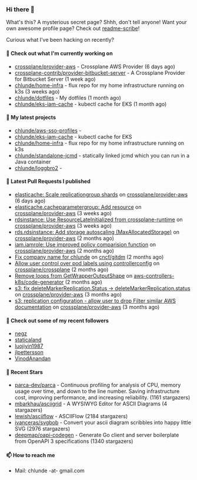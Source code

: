 ### Hi there 👋

What's this? A mysterious secret page? Shhh, don't tell anyone!
Want your own awesome profile page? Check out [readme-scribe](https://github.com/muesli/readme-scribe)!

Curious what I've been hacking on recently?

#### 👷 Check out what I'm currently working on

- [crossplane/provider-aws](https://github.com/crossplane/provider-aws) - Crossplane AWS Provider (6 days ago)
- [crossplane-contrib/provider-bitbucket-server](https://github.com/crossplane-contrib/provider-bitbucket-server) - A Crossplane Provider for Bitbucket Server (1 week ago)
- [chlunde/home-infra](https://github.com/chlunde/home-infra) - flux repo for my home infrastructure running on k3s  (3 weeks ago)
- [chlunde/dotfiles](https://github.com/chlunde/dotfiles) - My dotfiles (1 month ago)
- [chlunde/eks-iam-cache](https://github.com/chlunde/eks-iam-cache) - kubectl cache for EKS (1 month ago)

#### 🌱 My latest projects

- [chlunde/aws-sso-profiles](https://github.com/chlunde/aws-sso-profiles) - 
- [chlunde/eks-iam-cache](https://github.com/chlunde/eks-iam-cache) - kubectl cache for EKS
- [chlunde/home-infra](https://github.com/chlunde/home-infra) - flux repo for my home infrastructure running on k3s 
- [chlunde/standalone-jcmd](https://github.com/chlunde/standalone-jcmd) - statically linked jcmd which you can run in a Java container
- [chlunde/loggbro2](https://github.com/chlunde/loggbro2) - 

#### 🔨 Latest Pull Requests I published

- [elasticache: Scale replicationgroup shards](https://github.com/crossplane/provider-aws/pull/860) on [crossplane/provider-aws](https://github.com/crossplane/provider-aws) (6 days ago)
- [elasticache.cacheparametergroup: Add resource](https://github.com/crossplane/provider-aws/pull/834) on [crossplane/provider-aws](https://github.com/crossplane/provider-aws) (3 weeks ago)
- [rdsinstance: Use ResourceLateInitialized from crossplane-runtime](https://github.com/crossplane/provider-aws/pull/833) on [crossplane/provider-aws](https://github.com/crossplane/provider-aws) (3 weeks ago)
- [rds.rdsinstance: Add storage autoscaling (MaxAllocatedStorage)](https://github.com/crossplane/provider-aws/pull/794) on [crossplane/provider-aws](https://github.com/crossplane/provider-aws) (2 months ago)
- [iam.iamrole: Use improved policy comparision function](https://github.com/crossplane/provider-aws/pull/793) on [crossplane/provider-aws](https://github.com/crossplane/provider-aws) (2 months ago)
- [Fix company name for chlunde](https://github.com/cncf/gitdm/pull/721) on [cncf/gitdm](https://github.com/cncf/gitdm) (2 months ago)
- [Allow user control over pod labels using controllerconfig](https://github.com/crossplane/crossplane/pull/2455) on [crossplane/crossplane](https://github.com/crossplane/crossplane) (2 months ago)
- [Remove loops from GetWrapperOutputShape](https://github.com/aws-controllers-k8s/code-generator/pull/145) on [aws-controllers-k8s/code-generator](https://github.com/aws-controllers-k8s/code-generator) (2 months ago)
- [s3: fix deleteMarkerReplication.Status -&gt; deleteMarkerReplication.status](https://github.com/crossplane/provider-aws/pull/766) on [crossplane/provider-aws](https://github.com/crossplane/provider-aws) (3 months ago)
- [s3: replication configuration - allow user to drop Filter similar AWS documentation](https://github.com/crossplane/provider-aws/pull/765) on [crossplane/provider-aws](https://github.com/crossplane/provider-aws) (3 months ago)

#### 👯 Check out some of my recent followers

- [negz](https://github.com/negz)
- [staticaland](https://github.com/staticaland)
- [luojiyin1987](https://github.com/luojiyin1987)
- [jlpettersson](https://github.com/jlpettersson)
- [VinodAnandan](https://github.com/VinodAnandan)

#### 🌟 Recent Stars

- [parca-dev/parca](https://github.com/parca-dev/parca) - Continuous profiling for analysis of CPU, memory usage over time, and down to the line number. Saving infrastructure cost, improving performance, and increasing reliability. (1161 stargazers)
- [mbarkhau/asciigrid](https://github.com/mbarkhau/asciigrid) - A WYSIWYG Editor for ASCII Diagrams (4 stargazers)
- [lewish/asciiflow](https://github.com/lewish/asciiflow) - ASCIIFlow (2184 stargazers)
- [ivanceras/svgbob](https://github.com/ivanceras/svgbob) - Convert your ascii diagram scribbles into happy little SVG (2976 stargazers)
- [deepmap/oapi-codegen](https://github.com/deepmap/oapi-codegen) - Generate Go client and server boilerplate from OpenAPI 3 specifications (1340 stargazers)

#### 📫 How to reach me

- Mail: chlunde -at- gmail.com
